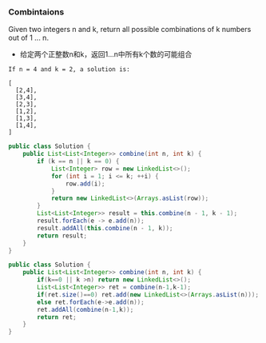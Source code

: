 ### Combintaions

Given two integers n and k, return all possible combinations of k numbers out of 1 ... n.

* 给定两个正整数n和k，返回1...n中所有k个数的可能组合

```
If n = 4 and k = 2, a solution is:

[
  [2,4],
  [3,4],
  [2,3],
  [1,2],
  [1,3],
  [1,4],
]
```
``` java
public class Solution {
    public List<List<Integer>> combine(int n, int k) {
        if (k == n || k == 0) {
            List<Integer> row = new LinkedList<>();
            for (int i = 1; i <= k; ++i) {
                row.add(i);
            }
            return new LinkedList<>(Arrays.asList(row));
        }
        List<List<Integer>> result = this.combine(n - 1, k - 1);
        result.forEach(e -> e.add(n));
        result.addAll(this.combine(n - 1, k));
        return result;
    }
}
```
``` java
public class Solution {
    public List<List<Integer>> combine(int n, int k) {
        if(k==0 || k >n) return new LinkedList<>();
        List<List<Integer>> ret = combine(n-1,k-1);
        if(ret.size()==0) ret.add(new LinkedList<>(Arrays.asList(n)));
        else ret.forEach(e->e.add(n));
        ret.addAll(combine(n-1,k));
        return ret;
    }
}
```